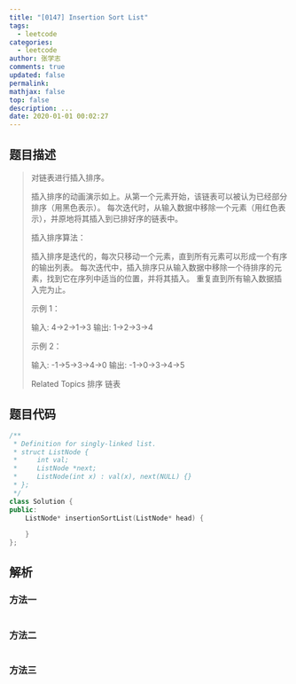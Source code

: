 ```yaml
---
title: "[0147] Insertion Sort List"
tags:
  - leetcode
categories:
  - leetcode
author: 张学志
comments: true
updated: false
permalink:
mathjax: false
top: false
description: ...
date: 2020-01-01 00:02:27
---
```


## 题目描述

> 对链表进行插入排序。 
> 
> 
> 插入排序的动画演示如上。从第一个元素开始，该链表可以被认为已经部分排序（用黑色表示）。 
> 每次迭代时，从输入数据中移除一个元素（用红色表示），并原地将其插入到已排好序的链表中。 
> 
> 
> 
> 插入排序算法： 
> 
> 
> 插入排序是迭代的，每次只移动一个元素，直到所有元素可以形成一个有序的输出列表。 
> 每次迭代中，插入排序只从输入数据中移除一个待排序的元素，找到它在序列中适当的位置，并将其插入。 
> 重复直到所有输入数据插入完为止。 
> 
> 
> 
> 
> 示例 1： 
> 
> 输入: 4->2->1->3
> 输出: 1->2->3->4
> 
> 
> 示例 2： 
> 
> 输入: -1->5->3->4->0
> 输出: -1->0->3->4->5
> 
> Related Topics 排序 链表

## 题目代码

```cpp
/**
 * Definition for singly-linked list.
 * struct ListNode {
 *     int val;
 *     ListNode *next;
 *     ListNode(int x) : val(x), next(NULL) {}
 * };
 */
class Solution {
public:
    ListNode* insertionSortList(ListNode* head) {
        
    }
};
```

## 解析

### 方法一

```cpp

```

### 方法二

```cpp

```

### 方法三

```cpp

```

